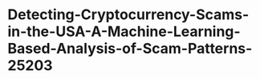 # Detecting-Cryptocurrency-Scams-in-the-USA-A-Machine-Learning-Based-Analysis-of-Scam-Patterns-25203